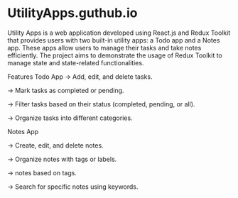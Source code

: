 
# UtilityApps.guthub.io

Utility Apps is a web application developed using React.js and Redux Toolkit that provides users with two built-in utility apps: a Todo app and a Notes app. These apps allow users to manage their tasks and take notes efficiently. The project aims to demonstrate the usage of Redux Toolkit to manage state and state-related functionalities.

Features
Todo App
-> Add, edit, and delete tasks.

-> Mark tasks as completed or pending.

-> Filter tasks based on their status (completed, pending, or all).

-> Organize tasks into different categories.


Notes App

-> Create, edit, and delete notes.

-> Organize notes with tags or labels.

->  notes based on tags.

-> Search for specific notes using keywords.
